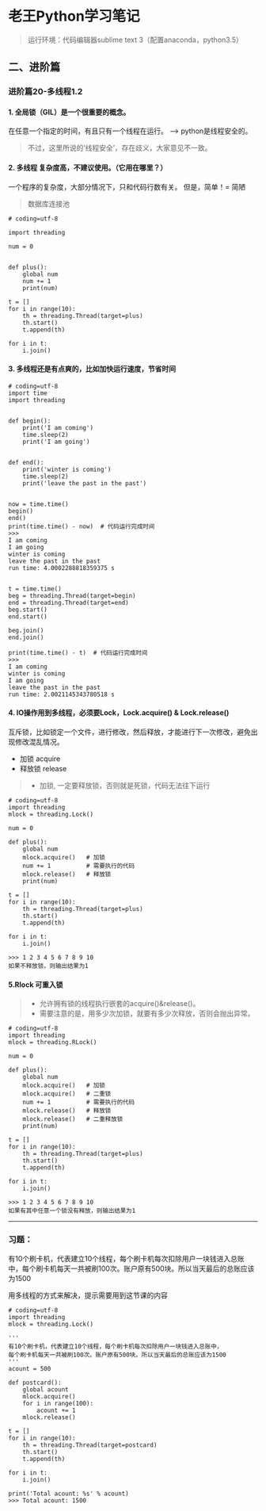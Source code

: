 # 老王Python学习笔记
> 运行环境：代码编辑器sublime text 3（配置anaconda，python3.5）
## 二、进阶篇

### 进阶篇20-多线程1.2

#### 1. 全局锁（GIL）是一个很重要的概念。
在任意一个指定的时间，有且只有一个线程在运行。 --> python是线程安全的。
> 不过，这里所说的‘线程安全’，存在歧义，大家意见不一致。


#### 2. 多线程 复杂度高，不建议使用。（它用在哪里？）

一个程序的复杂度，大部分情况下，只和代码行数有关。
但是，简单！= 简陋
> 数据库连接池

```
# coding=utf-8

import threading

num = 0


def plus():
    global num
    num += 1
    print(num)

t = []
for i in range(10):
    th = threading.Thread(target=plus)
    th.start()
    t.append(th)

for i in t:
    i.join()
```

#### 3. 多线程还是有点爽的，比如加快运行速度，节省时间

```
# coding=utf-8
import time
import threading


def begin():
    print('I am coming')
    time.sleep(2)
    print('I am going')


def end():
    print('winter is coming')
    time.sleep(2)
    print('leave the past in the past')


now = time.time()
begin()
end()
print(time.time() - now)  # 代码运行完成时间
>>>
I am coming
I am going
winter is coming
leave the past in the past
run time: 4.0002288818359375 s


t = time.time()
beg = threading.Thread(target=begin)
end = threading.Thread(target=end)
beg.start()
end.start()

beg.join()
end.join()

print(time.time() - t)  # 代码运行完成时间
>>>
I am coming
winter is coming
I am going
leave the past in the past
run time: 2.0021145343780518 s
```

#### 4. IO操作用到多线程，必须要Lock，Lock.acquire() & Lock.release()

互斥锁，比如锁定一个文件，进行修改，然后释放，才能进行下一次修改，避免出现修改混乱情况。

- 加锁 acquire
- 释放锁 release
>- 加锁, 一定要释放锁，否则就是死锁，代码无法往下运行

```
# coding=utf-8
import threading
mlock = threading.Lock()

num = 0

def plus():
    global num
    mlock.acquire()   # 加锁
    num += 1          # 需要执行的代码
    mlock.release()   # 释放锁
    print(num)

t = []
for i in range(10):
    th = threading.Thread(target=plus)
    th.start()
    t.append(th)

for i in t:
    i.join()

>>> 1 2 3 4 5 6 7 8 9 10
如果不释放锁，则输出结果为1
```

#### 5.Rlock 可重入锁
>- 允许拥有锁的线程执行嵌套的acquire()&release()。
>- 需要注意的是，用多少次加锁，就要有多少次释放，否则会抛出异常。


```
# coding=utf-8
import threading
mlock = threading.RLock()

num = 0

def plus():
    global num
    mlock.acquire()   # 加锁
    mlock.acquire()   # 二重锁
    num += 1          # 需要执行的代码
    mlock.release()   # 释放锁
    mlock.release()   # 二重释放锁
    print(num)

t = []
for i in range(10):
    th = threading.Thread(target=plus)
    th.start()
    t.append(th)

for i in t:
    i.join()

>>> 1 2 3 4 5 6 7 8 9 10
如果有其中任意一个锁没有释放，则输出结果为1
```

---

### 习题：

有10个刷卡机，代表建立10个线程，每个刷卡机每次扣除用户一块钱进入总账中，每个刷卡机每天一共被刷100次。账户原有500块。所以当天最后的总账应该为1500

用多线程的方式来解决，提示需要用到这节课的内容

```
# coding=utf-8
import threading
mlock = threading.Lock()

'''
有10个刷卡机，代表建立10个线程，每个刷卡机每次扣除用户一块钱进入总账中，
每个刷卡机每天一共被刷100次。账户原有500块。所以当天最后的总账应该为1500
'''
acount = 500

def postcard():
    global acount
    mlock.acquire()
    for i in range(100):
        acount += 1
    mlock.release()

t = []
for i in range(10):
    th = threading.Thread(target=postcard)
    th.start()
    t.append(th)

for i in t:
    i.join()

print('Total acount: %s' % acount)
>>> Total acount: 1500
```
